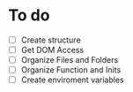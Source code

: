 # To do 
- [ ]  Create structure
  - [ ]  Get DOM Access
- [ ]  Organize Files and Folders
- [ ]  Organize Function and Inits
- [ ]  Create enviroment variables